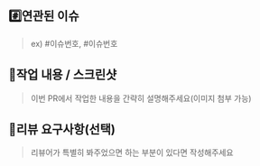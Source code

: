 ## #️⃣연관된 이슈

> ex) #이슈번호, #이슈번호

## 📝작업 내용 / 스크린샷

> 이번 PR에서 작업한 내용을 간략히 설명해주세요(이미지 첨부 가능)

## 💬리뷰 요구사항(선택)

> 리뷰어가 특별히 봐주었으면 하는 부분이 있다면 작성해주세요

